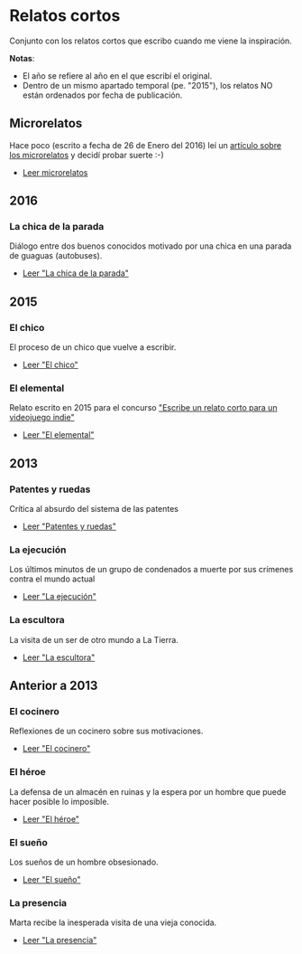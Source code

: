 # Relatos cortos

Conjunto con los relatos cortos que escribo cuando me viene la inspiración.

**Notas**:

- El año se refiere al año en el que escribí el original.
- Dentro de un mismo apartado temporal (pe. "2015"), los relatos NO están ordenados por fecha de publicación.

## Microrelatos

Hace poco (escrito a fecha de 26 de Enero del 2016) leí un [artículo sobre los microrelatos](http://www.jotdown.es/2015/10/vivieron-y-murieron-en-seis-palabras/) y decidí probar suerte :-)

- [Leer microrelatos](microrelatos.md)

## 2016

### La chica de la parada

Diálogo entre dos buenos conocidos motivado por una chica en una parada de guaguas (autobuses).

- [Leer "La chica de la parada"](2016/la_chica_de_la_parada.md)


## 2015

### El chico

El proceso de un chico que vuelve a escribir.

- [Leer "El chico"](2015/el_chico.md)


### El elemental

Relato escrito en 2015 para el concurso ["Escribe un relato corto para un videojuego indie"](http://www.gametopia.es/learning/concurso)

- [Leer "El elemental"](2015/el_elemental.md)


## 2013

### Patentes y ruedas

Crítica al absurdo del sistema de las patentes

- [Leer "Patentes y ruedas"](2013/patentes_y_ruedas.md)

### La ejecución

Los últimos minutos de un grupo de condenados a muerte por sus crímenes contra el mundo actual

- [Leer "La ejecución"](2013/la_ejecución.md)

### La escultora

La visita de un ser de otro mundo a La Tierra.

- [Leer "La escultora"](2013/la_escultora.md)


## Anterior a 2013

### El cocinero

Reflexiones de un cocinero sobre sus motivaciones.

- [Leer "El cocinero"](anterior-a-2013/el_cocinero.md)

### El héroe

La defensa de un almacén en ruinas y la espera por un hombre que puede hacer posible lo imposible.

- [Leer "El héroe"](anterior-a-2013/el_héroe.md)

### El sueño

Los sueños de un hombre obsesionado.

- [Leer "El sueño"](anterior-a-2013/el_sueño.md)

### La presencia

Marta recibe la inesperada visita de una vieja conocida.

- [Leer "La presencia"](anterior-a-2013/la_presencia.md)
